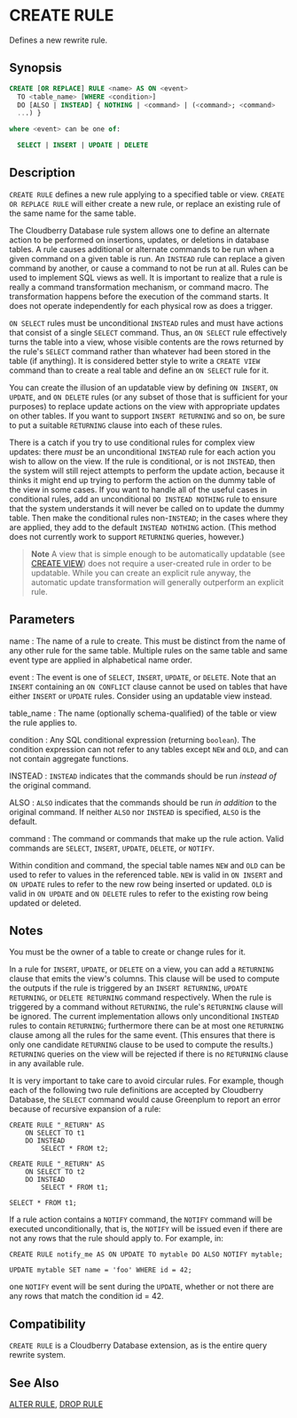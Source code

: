 # CREATE RULE

Defines a new rewrite rule.

## Synopsis

```sql
CREATE [OR REPLACE] RULE <name> AS ON <event>
  TO <table_name> [WHERE <condition>] 
  DO [ALSO | INSTEAD] { NOTHING | <command> | (<command>; <command> 
  ...) }

where <event> can be one of:

  SELECT | INSERT | UPDATE | DELETE
```

## Description

`CREATE RULE` defines a new rule applying to a specified table or view. `CREATE OR REPLACE RULE` will either create a new rule, or replace an existing rule of the same name for the same table.

The Cloudberry Database rule system allows one to define an alternate action to be performed on insertions, updates, or deletions in database tables. A rule causes additional or alternate commands to be run when a given command on a given table is run. An `INSTEAD` rule can replace a given command by another, or cause a command to not be run at all. Rules can be used to implement SQL views as well. It is important to realize that a rule is really a command transformation mechanism, or command macro. The transformation happens before the execution of the command starts. It does not operate independently for each physical row as does a trigger.

`ON SELECT` rules must be unconditional `INSTEAD` rules and must have actions that consist of a single `SELECT` command. Thus, an `ON SELECT` rule effectively turns the table into a view, whose visible contents are the rows returned by the rule's `SELECT` command rather than whatever had been stored in the table (if anything). It is considered better style to write a `CREATE VIEW` command than to create a real table and define an `ON SELECT` rule for it.

You can create the illusion of an updatable view by defining `ON INSERT`, `ON UPDATE`, and `ON DELETE` rules (or any subset of those that is sufficient for your purposes) to replace update actions on the view with appropriate updates on other tables. If you want to support `INSERT RETURNING` and so on, be sure to put a suitable `RETURNING` clause into each of these rules.

There is a catch if you try to use conditional rules for complex view updates: there *must* be an unconditional `INSTEAD` rule for each action you wish to allow on the view. If the rule is conditional, or is not `INSTEAD`, then the system will still reject attempts to perform the update action, because it thinks it might end up trying to perform the action on the dummy table of the view in some cases. If you want to handle all of the useful cases in conditional rules, add an unconditional `DO INSTEAD NOTHING` rule to ensure that the system understands it will never be called on to update the dummy table. Then make the conditional rules non-`INSTEAD`; in the cases where they are applied, they add to the default `INSTEAD NOTHING` action. (This method does not currently work to support `RETURNING` queries, however.)

> **Note** A view that is simple enough to be automatically updatable (see [CREATE VIEW](/docs/sql-statements/sql-statement-create-view.md)) does not require a user-created rule in order to be updatable. While you can create an explicit rule anyway, the automatic update transformation will generally outperform an explicit rule.

## Parameters

name
:   The name of a rule to create. This must be distinct from the name of any other rule for the same table. Multiple rules on the same table and same event type are applied in alphabetical name order.

event
:   The event is one of `SELECT`, `INSERT`, `UPDATE`, or `DELETE`. Note that an `INSERT` containing an `ON CONFLICT` clause cannot be used on tables that have either `INSERT` or `UPDATE` rules. Consider using an updatable view instead.

table_name
:   The name (optionally schema-qualified) of the table or view the rule applies to.

condition
:   Any SQL conditional expression (returning `boolean`). The condition expression can not refer to any tables except `NEW` and `OLD`, and can not contain aggregate functions.

INSTEAD
:   `INSTEAD` indicates that the commands should be run *instead of* the original command.

ALSO
:   `ALSO` indicates that the commands should be run *in addition* to the original command. If neither `ALSO` nor `INSTEAD` is specified, `ALSO` is the default.

command
:   The command or commands that make up the rule action. Valid commands are `SELECT`, `INSERT`, `UPDATE`, `DELETE`, or `NOTIFY`.

Within condition and command, the special table names `NEW` and `OLD` can be used to refer to values in the referenced table. `NEW` is valid in `ON INSERT` and `ON UPDATE` rules to refer to the new row being inserted or updated. `OLD` is valid in `ON UPDATE` and `ON DELETE` rules to refer to the existing row being updated or deleted.

## Notes

You must be the owner of a table to create or change rules for it.

In a rule for `INSERT`, `UPDATE`, or `DELETE` on a view, you can add a `RETURNING` clause that emits the view's columns. This clause will be used to compute the outputs if the rule is triggered by an `INSERT RETURNING`, `UPDATE RETURNING`, or `DELETE RETURNING` command respectively. When the rule is triggered by a command without `RETURNING`, the rule's `RETURNING` clause will be ignored. The current implementation allows only unconditional `INSTEAD` rules to contain `RETURNING`; furthermore there can be at most one `RETURNING` clause among all the rules for the same event. (This ensures that there is only one candidate `RETURNING` clause to be used to compute the results.) `RETURNING` queries on the view will be rejected if there is no `RETURNING` clause in any available rule.

It is very important to take care to avoid circular rules. For example, though each of the following two rule definitions are accepted by Cloudberry Database, the `SELECT` command would cause Greenplum to report an error because of recursive expansion of a rule:

```
CREATE RULE "_RETURN" AS
    ON SELECT TO t1
    DO INSTEAD
        SELECT * FROM t2;

CREATE RULE "_RETURN" AS
    ON SELECT TO t2
    DO INSTEAD
        SELECT * FROM t1;

SELECT * FROM t1;
```

If a rule action contains a `NOTIFY` command, the `NOTIFY` command will be executed unconditionally, that is, the `NOTIFY` will be issued even if there are not any rows that the rule should apply to. For example, in:

```
CREATE RULE notify_me AS ON UPDATE TO mytable DO ALSO NOTIFY mytable;

UPDATE mytable SET name = 'foo' WHERE id = 42;
```

one `NOTIFY` event will be sent during the `UPDATE`, whether or not there are any rows that match the condition id = 42.


## Compatibility

`CREATE RULE` is a Cloudberry Database extension, as is the entire query rewrite system.

## See Also

[ALTER RULE](/docs/sql-statements/sql-statement-alter-rule.md), [DROP RULE](/docs/sql-statements/sql-statement-drop-rule.md)



